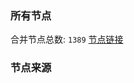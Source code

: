 ### 所有节点
合并节点总数: `1389`
[节点链接](https://raw.githubusercontent.com/rzhy1/11/master/sub/sub_merge_base64.txt)

### 节点来源
